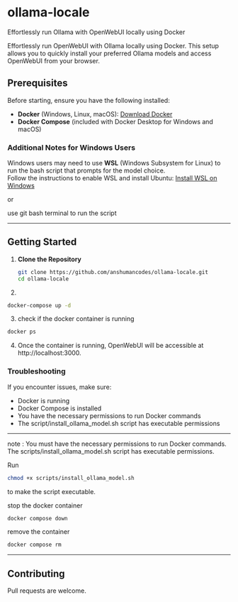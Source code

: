 # ollama-locale
Effortlessly run Ollama with OpenWebUI locally using Docker


Effortlessly run OpenWebUI with Ollama locally using Docker. This setup allows you to quickly install your preferred Ollama models and access OpenWebUI from your browser.

## Prerequisites

Before starting, ensure you have the following installed:

- **Docker** (Windows, Linux, macOS): [Download Docker](https://www.docker.com/products/docker-desktop)
- **Docker Compose** (included with Docker Desktop for Windows and macOS)

### Additional Notes for Windows Users
Windows users may need to use **WSL** (Windows Subsystem for Linux) to run the bash script that prompts for the model choice.  
Follow the instructions to enable WSL and install Ubuntu: [Install WSL on Windows](https://docs.microsoft.com/en-us/windows/wsl/install)

or 

use git bash terminal to run the script


---

## Getting Started

1. **Clone the Repository**

   ```bash
   git clone https://github.com/anshumancodes/ollama-locale.git
   cd ollama-locale
   ```

2.

```bash
docker-compose up -d

```

3. check if the docker container is running

```bash
docker ps

```

4. Once the container is running, OpenWebUI will be accessible at http://localhost:3000.


### Troubleshooting
If you encounter issues, make sure:

- Docker is running
- Docker Compose is installed
- You have the necessary permissions to run Docker commands
- The script/install_ollama_model.sh script has executable permissions

---

note :
You  must have the necessary permissions to run Docker commands.
The scripts/install_ollama_model.sh script has executable permissions.

 Run
 
 ```bash
chmod +x scripts/install_ollama_model.sh
```

to make the script executable.

stop the docker container
```bash
docker compose down
```

remove the container
```bash
docker compose rm
```

---

## Contributing
Pull requests are welcome.
